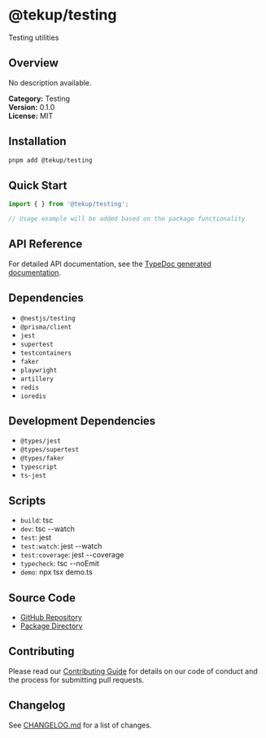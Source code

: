 # @tekup/testing

Testing utilities

## Overview

No description available.

**Category:** Testing  
**Version:** 0.1.0  
**License:** MIT

## Installation

```bash
pnpm add @tekup/testing
```

## Quick Start

```typescript
import { } from '@tekup/testing';

// Usage example will be added based on the package functionality
```

## API Reference

For detailed API documentation, see the [TypeDoc generated documentation](/api-docs/testing).

## Dependencies

- `@nestjs/testing`
- `@prisma/client`
- `jest`
- `supertest`
- `testcontainers`
- `faker`
- `playwright`
- `artillery`
- `redis`
- `ioredis`

## Development Dependencies

- `@types/jest`
- `@types/supertest`
- `@types/faker`
- `typescript`
- `ts-jest`

## Scripts

- `build`: tsc
- `dev`: tsc --watch
- `test`: jest
- `test:watch`: jest --watch
- `test:coverage`: jest --coverage
- `typecheck`: tsc --noEmit
- `demo`: npx tsx demo.ts

## Source Code

- [GitHub Repository](https://github.com/TekUp-org/tekup-org/tree/main/packages/testing)
- [Package Directory](https://github.com/TekUp-org/tekup-org/tree/main/packages/testing/src)

## Contributing

Please read our [Contributing Guide](../development/contributing.md) for details on our code of conduct and the process for submitting pull requests.

## Changelog

See [CHANGELOG.md](https://github.com/TekUp-org/tekup-org/blob/main/packages/testing/CHANGELOG.md) for a list of changes.
